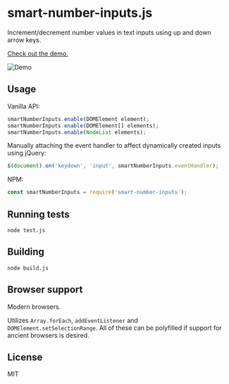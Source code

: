 # smart-number-inputs.js

Increment/decrement number values in text inputs using up and down arrow keys.

[Check out the demo.](https://jsfiddle.net/sz61fnmd/2/)

![Demo](https://raw.github.com/codeclown/smart-number-inputs/master/demo.gif)


## Usage

Vanilla API:

```javascript
smartNumberInputs.enable(DOMElement element);
smartNumberInputs.enable(DOMElement[] elements);
smartNumberInputs.enable(NodeList elements);
```

Manually attaching the event handler to affect dynamically created inputs using jQuery:

```javascript
$(document).on('keydown', 'input', smartNumberInputs.eventHandler);
```

NPM:

```javascript
const smartNumberInputs = require('smart-number-inputs');
```


## Running tests

```
node test.js
```


## Building

```
node build.js
```


## Browser support

Modern browsers.

Utilizes `Array.forEach`, `addEventListener` and `DOMElement.setSelectionRange`. All of these can be polyfilled if support for ancient browsers is desired.


## License

MIT
